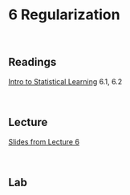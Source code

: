 # 6 Regularization  

<br>

## Readings  

[Intro to Statistical Learning](https://www.statlearning.com/) 6.1, 6.2

<br>

## Lecture 

[Slides from Lecture 6](https://pjakiela.github.io/ECON370/L6-lasso-2024-XX-XX.pdf)

<br>

## Lab
